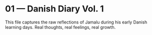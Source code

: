 # 01 — Danish Diary Vol. 1

This file captures the raw reflections of Jamalu during his early Danish learning days. Real thoughts, real feelings, real growth.
